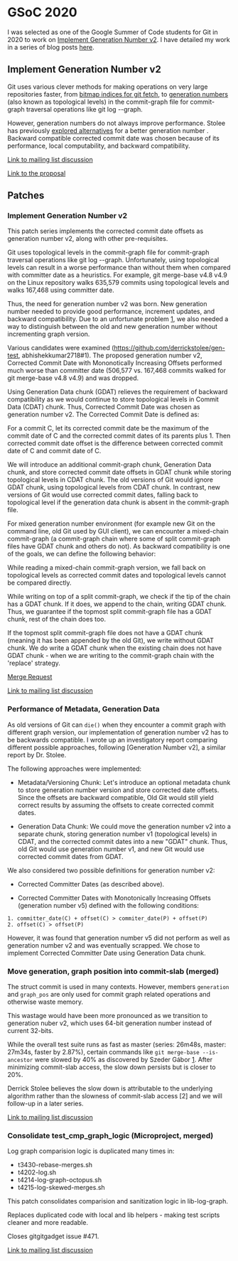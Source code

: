 # GSoC 2020

I was selected as one of the Google Summer of Code students for Git in 2020 to work on [Implement Generation Number v2](https://summerofcode.withgoogle.com/organizations/4722049416691712/#6140278689234944). I have detailed my work in a series of blog posts [here](https://abhishekkumar2718.github.io/gsoc).

## Implement Generation Number v2

Git uses various clever methods for making operations on very large repositories
faster, from [bitmap indices for git fetch](https://githubengineering.com/counting-objects/), to [generation numbers](https://devblogs.microsoft.com/devops/supercharging-the-git-commit-graph-iii-generations/) (also known
as topological levels) in the commit-graph file for commit-graph traversal
operations like git log --graph.

However, generation numbers do not always improve performance. Stolee has
previously [explored alternatives](https://lore.kernel.org/git/6367e30a-1b3a-4fe9-611b-d931f51effef@gmail.com/) for a better generation number . Backward
compatible corrected commit date was chosen because of its performance, local
computability, and backward compatibility.

[Link to mailing list discussion](https://lore.kernel.org/git/20200322093526.GA4718@Abhishek-Arch/)

[Link to the proposal](https://github.com/abhishekkumar2718/GSoC20/blob/master/generation_number_v2.md)

## Patches

### Implement Generation Number v2

This patch series implements the corrected commit date offsets as generation number v2, along with other pre-requisites.

Git uses topological levels in the commit-graph file for commit-graph traversal operations like git log --graph. Unfortunately, using topological levels can result in a worse performance than without them when compared with committer date as a heuristics. For example, git merge-base v4.8 v4.9 on the Linux repository walks 635,579 commits using topological levels and walks 167,468 using committer date.

Thus, the need for generation number v2 was born. New generation number needed to provide good performance, increment updates, and backward compatibility. Due to an unfortunate problem [1], we also needed a way to distinguish between the old and new generation number without incrementing graph version.

[1]: https://public-inbox.org/git/87a7gdspo4.fsf@evledraar.gmail.com/

Various candidates were examined (https://github.com/derrickstolee/gen-test, abhishekkumar2718#1). The proposed generation number v2, Corrected Commit Date with Mononotically Increasing Offsets performed much worse than committer date (506,577 vs. 167,468 commits walked for git merge-base v4.8 v4.9) and was dropped.

Using Generation Data chunk (GDAT) relieves the requirement of backward compatibility as we would continue to store topological levels in Commit Data (CDAT) chunk. Thus, Corrected Commit Date was chosen as generation number v2. The Corrected Commit Date is defined as:

For a commit C, let its corrected commit date be the maximum of the commit date of C and the corrected commit dates of its parents plus 1. Then corrected commit date offset is the difference between corrected commit date of C and commit date of C.

We will introduce an additional commit-graph chunk, Generation Data chunk, and store corrected commit date offsets in GDAT chunk while storing topological levels in CDAT chunk. The old versions of Git would ignore GDAT chunk, using topological levels from CDAT chunk. In contrast, new versions of Git would use corrected commit dates, falling back to topological level if the generation data chunk is absent in the commit-graph file.

For mixed generation number environment (for example new Git on the command line, old Git used by GUI client), we can encounter a mixed-chain commit-graph (a commit-graph chain where some of split commit-graph files have GDAT chunk and others do not). As backward compatibility is one of the goals, we can define the following behavior:

While reading a mixed-chain commit-graph version, we fall back on topological levels as corrected commit dates and topological levels cannot be compared directly.

While writing on top of a split commit-graph, we check if the tip of the chain has a GDAT chunk. If it does, we append to the chain, writing GDAT chunk. Thus, we guarantee if the topmost split commit-graph file has a GDAT chunk, rest of the chain does too.

If the topmost split commit-graph file does not have a GDAT chunk (meaning it has been appended by the old Git), we write without GDAT chunk. We do write a GDAT chunk when the existing chain does not have GDAT chunk - when we are writing to the commit-graph chain with the 'replace' strategy.

[Merge Request](https://github.com/gitgitgadget/git/pull/676)

[Link to mailing list discussion](https://lore.kernel.org/git/pull.676.v2.git.1596941624.gitgitgadget@gmail.com/T/#meefa4ee2a1cfab06fe760e1a9e596a2dc8acdef8)

### Performance of Metadata, Generation Data

As old versions of Git can `die()` when they encounter a commit graph with different graph version, our implementation of generation number v2 has to be backwards compatible. I wrote up an investigatory report comparing different possible approaches, following [Generation Number v2], a similar report by Dr. Stolee.

The following approaches were implemented:

- Metadata/Versioning Chunk: Let's introduce an optional metadata chunk to store generation number version and store corrected date offsets. Since the offsets are backward compatible, Old Git would still yield correct results by assuming the offsets to create corrected commit dates.

- Generation Data Chunk: We could move the generation number v2 into a separate chunk, storing generation number v1 (topological levels) in CDAT, and the corrected commit dates into a new "GDAT" chunk. Thus, old Git would use generation number v1, and new Git would use corrected commit dates from GDAT.

We also considered two possible definitions for generation number v2:

- Corrected Committer Dates (as described above).

- Corrected Committer Dates with Monotonically Increasing Offsets (generation number v5) defined with the following conditions:

```
1. committer_date(C) + offset(C) > commiter_date(P) + offset(P)
2. offset(C) > offset(P)
```

However, it was found that generation number v5 did not perform as well as generation number v2 and was eventually scrapped. We chose to implement Corrected Committer Date using Generation Data chunk.

### Move generation, graph position into commit-slab (merged)

The struct commit is used in many contexts. However, members
`generation` and `graph_pos` are only used for commit graph related
operations and otherwise waste memory.

This wastage would have been more pronounced as we transition to
generation nuber v2, which uses 64-bit generation number instead of
current 32-bits.

While the overall test suite runs as fast as master
(series: 26m48s, master: 27m34s, faster by 2.87%), certain commands
like `git merge-base --is-ancestor` were slowed by 40% as discovered
by Szeder Gábor [1]. After minimizing commit-slab access, the slow down
persists but is closer to 20%.

Derrick Stolee believes the slow down is attributable to the underlying
algorithm rather than the slowness of commit-slab access [2] and we will
follow-up in a later series.

[Link to mailing list discussion](https://lore.kernel.org/git/20200604072759.19142-1-abhishekkumar8222@gmail.com/)

### Consolidate test_cmp_graph_logic (Microproject, merged)

Log graph comparision logic is duplicated many times in:
- t3430-rebase-merges.sh
- t4202-log.sh
- t4214-log-graph-octopus.sh
- t4215-log-skewed-merges.sh

This patch consolidates comparision and sanitization logic in
lib-log-graph.

Replaces duplicated code with local and lib helpers - making test
scripts cleaner and more readable.

Closes gitgitgadget issue #471.

[Link to mailing list discussion](https://lore.kernel.org/git/20200216134750.18947-1-abhishekkumar8222@gmail.com/)
